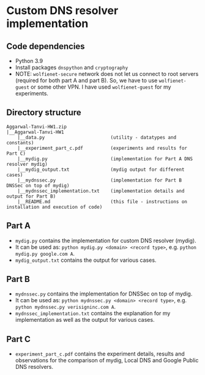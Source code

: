 # Custom DNS resolver implementation 

## Code dependencies
- Python 3.9
- Install packages `dnspython` and `cryptography`
- NOTE: `wolfienet-secure` network does not let us connect to root servers (required for both part A and part B). So, we have to use `wolfienet-guest` or some other VPN. I have used `wolfienet-guest` for my experiments. 
## Directory structure
```
Aggarwal-Tanvi-HW1.zip
|__Aggarwal-Tanvi-HW1
    |__data.py                        (utility - datatypes and constants)
    |__experiment_part_c.pdf          (experiments and results for Part C)
    |__mydig.py                       (implementation for Part A DNS resolver mydig)
    |__mydig_output.txt               (mydig output for different cases)
    |__mydnssec.py                    (implementation for Part B DNSSec on top of mydig)
    |__mydnssec_implementation.txt    (implementation details and output for Part B)
    |__README.md                      (this file - instructions on installation and execution of code)
```
## Part A
- `mydig.py` contains the implementation for custom DNS resolver (mydig). 
- It can be used as: `python mydig.py <domain> <record type>`, e.g. `python mydig.py google.com A`.
- `mydig_output.txt` contains the output for various cases.
## Part B
- `mydnssec.py` contains the implementation for DNSSec on top of mydig. 
- It can be used as: `python mydnssec.py <domain> <record type>`, e.g. `python mydnssec.py verisigninc.com A`.
- `mydnssec_implementation.txt` contains the explanation for my implementation as well as the output for various cases.
## Part C
- `experiment_part_c.pdf` contains the experiment details, results and observations for the comparison of mydig, Local DNS and Google Public DNS resolvers.